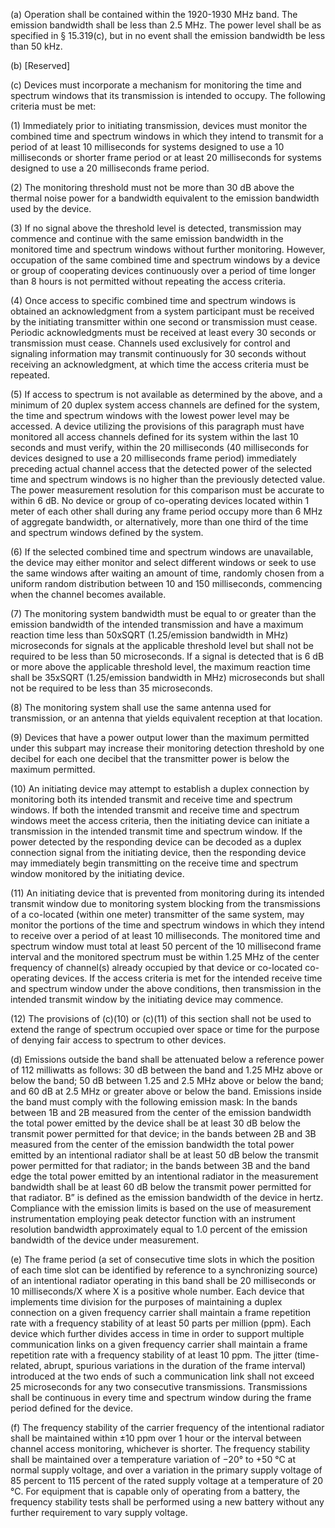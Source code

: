 (a) Operation shall be contained within the 1920-1930 MHz band. The emission bandwidth shall be less than 2.5 MHz. The power level shall be as specified in § 15.319(c), but in no event shall the emission bandwidth be less than 50 kHz.

(b) [Reserved]

(c) Devices must incorporate a mechanism for monitoring the time and spectrum windows that its transmission is intended to occupy. The following criteria must be met:

(1) Immediately prior to initiating transmission, devices must monitor the combined time and spectrum windows in which they intend to transmit for a period of at least 10 milliseconds for systems designed to use a 10 milliseconds or shorter frame period or at least 20 milliseconds for systems designed to use a 20 milliseconds frame period.

(2) The monitoring threshold must not be more than 30 dB above the thermal noise power for a bandwidth equivalent to the emission bandwidth used by the device.

(3) If no signal above the threshold level is detected, transmission may commence and continue with the same emission bandwidth in the monitored time and spectrum windows without further monitoring. However, occupation of the same combined time and spectrum windows by a device or group of cooperating devices continuously over a period of time longer than 8 hours is not permitted without repeating the access criteria.

(4) Once access to specific combined time and spectrum windows is obtained an acknowledgment from a system participant must be received by the initiating transmitter within one second or transmission must cease. Periodic acknowledgments must be received at least every 30 seconds or transmission must cease. Channels used exclusively for control and signaling information may transmit continuously for 30 seconds without receiving an acknowledgment, at which time the access criteria must be repeated.

(5) If access to spectrum is not available as determined by the above, and a minimum of 20 duplex system access channels are defined for the system, the time and spectrum windows with the lowest power level may be accessed. A device utilizing the provisions of this paragraph must have monitored all access channels defined for its system within the last 10 seconds and must verify, within the 20 milliseconds (40 milliseconds for devices designed to use a 20 milliseconds frame period) immediately preceding actual channel access that the detected power of the selected time and spectrum windows is no higher than the previously detected value. The power measurement resolution for this comparison must be accurate to within 6 dB. No device or group of co-operating devices located within 1 meter of each other shall during any frame period occupy more than 6 MHz of aggregate bandwidth, or alternatively, more than one third of the time and spectrum windows defined by the system.

(6) If the selected combined time and spectrum windows are unavailable, the device may either monitor and select different windows or seek to use the same windows after waiting an amount of time, randomly chosen from a uniform random distribution between 10 and 150 milliseconds, commencing when the channel becomes available.

(7) The monitoring system bandwidth must be equal to or greater than the emission bandwidth of the intended transmission and have a maximum reaction time less than 50xSQRT (1.25/emission bandwidth in MHz) microseconds for signals at the applicable threshold level but shall not be required to be less than 50 microseconds. If a signal is detected that is 6 dB or more above the applicable threshold level, the maximum reaction time shall be 35xSQRT (1.25/emission bandwidth in MHz) microseconds but shall not be required to be less than 35 microseconds.

(8) The monitoring system shall use the same antenna used for transmission, or an antenna that yields equivalent reception at that location.

(9) Devices that have a power output lower than the maximum permitted under this subpart may increase their monitoring detection threshold by one decibel for each one decibel that the transmitter power is below the maximum permitted.

(10) An initiating device may attempt to establish a duplex connection by monitoring both its intended transmit and receive time and spectrum windows. If both the intended transmit and receive time and spectrum windows meet the access criteria, then the initiating device can initiate a transmission in the intended transmit time and spectrum window. If the power detected by the responding device can be decoded as a duplex connection signal from the initiating device, then the responding device may immediately begin transmitting on the receive time and spectrum window monitored by the initiating device.

(11) An initiating device that is prevented from monitoring during its intended transmit window due to monitoring system blocking from the transmissions of a co-located (within one meter) transmitter of the same system, may monitor the portions of the time and spectrum windows in which they intend to receive over a period of at least 10 milliseconds. The monitored time and spectrum window must total at least 50 percent of the 10 millisecond frame interval and the monitored spectrum must be within 1.25 MHz of the center frequency of channel(s) already occupied by that device or co-located co-operating devices. If the access criteria is met for the intended receive time and spectrum window under the above conditions, then transmission in the intended transmit window by the initiating device may commence.
              

(12) The provisions of (c)(10) or (c)(11) of this section shall not be used to extend the range of spectrum occupied over space or time for the purpose of denying fair access to spectrum to other devices.

(d) Emissions outside the band shall be attenuated below a reference power of 112 milliwatts as follows: 30 dB between the band and 1.25 MHz above or below the band; 50 dB between 1.25 and 2.5 MHz above or below the band; and 60 dB at 2.5 MHz or greater above or below the band. Emissions inside the band must comply with the following emission mask: In the bands between 1B and 2B measured from the center of the emission bandwidth the total power emitted by the device shall be at least 30 dB below the transmit power permitted for that device; in the bands between 2B and 3B measured from the center of the emission bandwidth the total power emitted by an intentional radiator shall be at least 50 dB below the transmit power permitted for that radiator; in the bands between 3B and the band edge the total power emitted by an intentional radiator in the measurement bandwidth shall be at least 60 dB below the transmit power permitted for that radiator. B” is defined as the emission bandwidth of the device in hertz. Compliance with the emission limits is based on the use of measurement instrumentation employing peak detector function with an instrument resolution bandwidth approximately equal to 1.0 percent of the emission bandwidth of the device under measurement.

(e) The frame period (a set of consecutive time slots in which the position of each time slot can be identified by reference to a synchronizing source) of an intentional radiator operating in this band shall be 20 milliseconds or 10 milliseconds/X where X is a positive whole number. Each device that implements time division for the purposes of maintaining a duplex connection on a given frequency carrier shall maintain a frame repetition rate with a frequency stability of at least 50 parts per million (ppm). Each device which further divides access in time in order to support multiple communication links on a given frequency carrier shall maintain a frame repetition rate with a frequency stability of at least 10 ppm. The jitter (time-related, abrupt, spurious variations in the duration of the frame interval) introduced at the two ends of such a communication link shall not exceed 25 microseconds for any two consecutive transmissions. Transmissions shall be continuous in every time and spectrum window during the frame period defined for the device.

(f) The frequency stability of the carrier frequency of the intentional radiator shall be maintained within ±10 ppm over 1 hour or the interval between channel access monitoring, whichever is shorter. The frequency stability shall be maintained over a temperature variation of −20° to +50 °C at normal supply voltage, and over a variation in the primary supply voltage of 85 percent to 115 percent of the rated supply voltage at a temperature of 20 °C. For equipment that is capable only of operating from a battery, the frequency stability tests shall be performed using a new battery without any further requirement to vary supply voltage.

